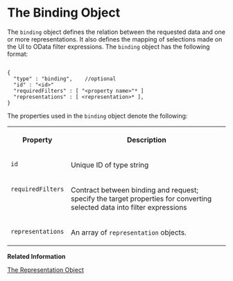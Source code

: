 <!-- loio5e467c53595a6655e10000000a423f68 -->

# The Binding Object

The `binding` object defines the relation between the requested data and one or more representations. It also defines the mapping of selections made on the UI to OData filter expressions. The `binding` object has the following format:

```

{
  "type" : "binding",    //optional
  "id" : "<id>"
  "requiredFilters" : [ "<property name>"* ]
  "representations" : [ <representation>* ],
}
```

The properties used in the `binding` object denote the following:


<table>
<tr>
<th valign="top">

Property



</th>
<th valign="top">

Description



</th>
</tr>
<tr>
<td valign="top">

`id` 



</td>
<td valign="top">

Unique ID of type string



</td>
</tr>
<tr>
<td valign="top">

`requiredFilters` 



</td>
<td valign="top">

Contract between binding and request; specify the target properties for converting selected data into filter expressions



</td>
</tr>
<tr>
<td valign="top">

`representations` 



</td>
<td valign="top">

An array of `representation` objects.



</td>
</tr>
</table>

**Related Information**  


[The Representation Object](the-representation-object-6a467c5.md)

